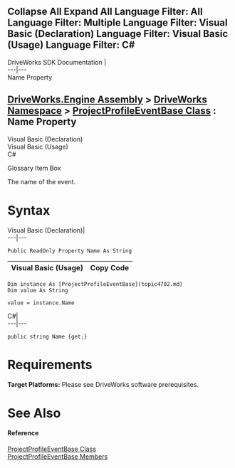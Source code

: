 Collapse All Expand All Language Filter: All  Language Filter: Multiple  Language Filter: Visual Basic (Declaration) Language Filter: Visual Basic (Usage) Language Filter: C#  
---  
DriveWorks SDK Documentation  |   
---|---  
Name Property   
  
[DriveWorks.Engine Assembly](topic2156.md) > [DriveWorks Namespace](topic2159.md) > [ProjectProfileEventBase Class](topic4702.md) : Name Property  
---  
  
Visual Basic (Declaration)    
Visual Basic (Usage)    
C# 

Glossary Item Box

The name of the event. 

# Syntax

Visual Basic (Declaration)|   
---|---  
      
    
    Public ReadOnly Property Name As String  
  
Visual Basic (Usage)| Copy Code  
---|---  
      
    
    Dim instance As [ProjectProfileEventBase](topic4702.md)
    Dim value As String
     
    value = instance.Name  
  
C#|   
---|---  
      
    
    public string Name {get;}  
  
# Requirements

**Target Platforms:** Please see DriveWorks software prerequisites.

# See Also

#### Reference

[ProjectProfileEventBase Class](topic4702.md)   
[ProjectProfileEventBase Members](topic4703.md)


